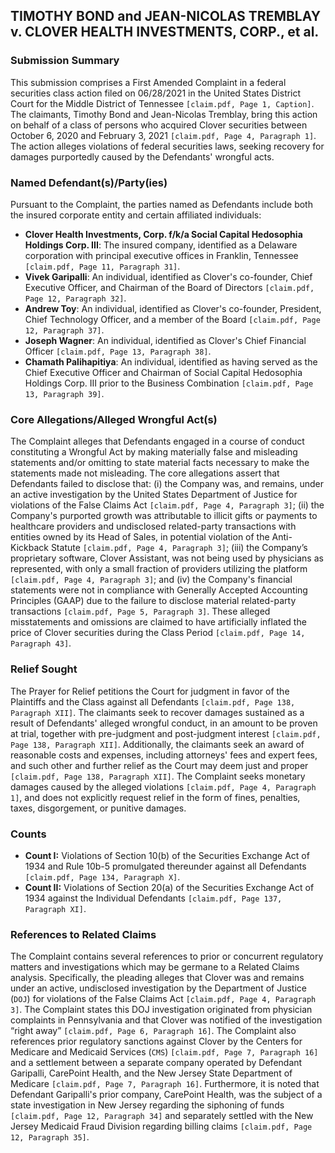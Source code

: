 ## TIMOTHY BOND and JEAN-NICOLAS TREMBLAY v. CLOVER HEALTH INVESTMENTS, CORP., et al.
### Submission Summary
This submission comprises a First Amended Complaint in a federal securities class action filed on 06/28/2021 in the United States District Court for the Middle District of Tennessee `[claim.pdf, Page 1, Caption]`. The claimants, Timothy Bond and Jean-Nicolas Tremblay, bring this action on behalf of a class of persons who acquired Clover securities between October 6, 2020 and February 3, 2021 `[claim.pdf, Page 4, Paragraph 1]`. The action alleges violations of federal securities laws, seeking recovery for damages purportedly caused by the Defendants' wrongful acts.

### Named Defendant(s)/Party(ies)
Pursuant to the Complaint, the parties named as Defendants include both the insured corporate entity and certain affiliated individuals:
*   **Clover Health Investments, Corp. f/k/a Social Capital Hedosophia Holdings Corp. III**: The insured company, identified as a Delaware corporation with principal executive offices in Franklin, Tennessee `[claim.pdf, Page 11, Paragraph 31]`.
*   **Vivek Garipalli**: An individual, identified as Clover's co-founder, Chief Executive Officer, and Chairman of the Board of Directors `[claim.pdf, Page 12, Paragraph 32]`.
*   **Andrew Toy**: An individual, identified as Clover's co-founder, President, Chief Technology Officer, and a member of the Board `[claim.pdf, Page 12, Paragraph 37]`.
*   **Joseph Wagner**: An individual, identified as Clover's Chief Financial Officer `[claim.pdf, Page 13, Paragraph 38]`.
*   **Chamath Palihapitiya**: An individual, identified as having served as the Chief Executive Officer and Chairman of Social Capital Hedosophia Holdings Corp. III prior to the Business Combination `[claim.pdf, Page 13, Paragraph 39]`.

### Core Allegations/Alleged Wrongful Act(s)
The Complaint alleges that Defendants engaged in a course of conduct constituting a Wrongful Act by making materially false and misleading statements and/or omitting to state material facts necessary to make the statements made not misleading. The core allegations assert that Defendants failed to disclose that: (i) the Company was, and remains, under an active investigation by the United States Department of Justice for violations of the False Claims Act `[claim.pdf, Page 4, Paragraph 3]`; (ii) the Company's purported growth was attributable to illicit gifts or payments to healthcare providers and undisclosed related-party transactions with entities owned by its Head of Sales, in potential violation of the Anti-Kickback Statute `[claim.pdf, Page 4, Paragraph 3]`; (iii) the Company’s proprietary software, Clover Assistant, was not being used by physicians as represented, with only a small fraction of providers utilizing the platform `[claim.pdf, Page 4, Paragraph 3]`; and (iv) the Company's financial statements were not in compliance with Generally Accepted Accounting Principles (GAAP) due to the failure to disclose material related-party transactions `[claim.pdf, Page 5, Paragraph 3]`. These alleged misstatements and omissions are claimed to have artificially inflated the price of Clover securities during the Class Period `[claim.pdf, Page 14, Paragraph 43]`.

### Relief Sought
The Prayer for Relief petitions the Court for judgment in favor of the Plaintiffs and the Class against all Defendants `[claim.pdf, Page 138, Paragraph XII]`. The claimants seek to recover damages sustained as a result of Defendants' alleged wrongful conduct, in an amount to be proven at trial, together with pre-judgment and post-judgment interest `[claim.pdf, Page 138, Paragraph XII]`. Additionally, the claimants seek an award of reasonable costs and expenses, including attorneys' fees and expert fees, and such other and further relief as the Court may deem just and proper `[claim.pdf, Page 138, Paragraph XII]`. The Complaint seeks monetary damages caused by the alleged violations `[claim.pdf, Page 4, Paragraph 1]`, and does not explicitly request relief in the form of fines, penalties, taxes, disgorgement, or punitive damages.

### Counts
*   **Count I:** Violations of Section 10(b) of the Securities Exchange Act of 1934 and Rule 10b-5 promulgated thereunder against all Defendants `[claim.pdf, Page 134, Paragraph X]`.
*   **Count II:** Violations of Section 20(a) of the Securities Exchange Act of 1934 against the Individual Defendants `[claim.pdf, Page 137, Paragraph XI]`.

### References to Related Claims
The Complaint contains several references to prior or concurrent regulatory matters and investigations which may be germane to a Related Claims analysis. Specifically, the pleading alleges that Clover was and remains under an active, undisclosed investigation by the Department of Justice (`DOJ`) for violations of the False Claims Act `[claim.pdf, Page 4, Paragraph 3]`. The Complaint states this DOJ investigation originated from physician complaints in Pennsylvania and that Clover was notified of the investigation “right away” `[claim.pdf, Page 6, Paragraph 16]`. The Complaint also references prior regulatory sanctions against Clover by the Centers for Medicare and Medicaid Services (`CMS`) `[claim.pdf, Page 7, Paragraph 16]` and a settlement between a separate company operated by Defendant Garipalli, CarePoint Health, and the New Jersey State Department of Medicare `[claim.pdf, Page 7, Paragraph 16]`. Furthermore, it is noted that Defendant Garipalli's prior company, CarePoint Health, was the subject of a state investigation in New Jersey regarding the siphoning of funds `[claim.pdf, Page 12, Paragraph 34]` and separately settled with the New Jersey Medicaid Fraud Division regarding billing claims `[claim.pdf, Page 12, Paragraph 35]`.
